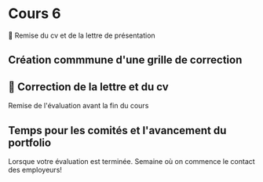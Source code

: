 # Cours 6

</h2> 🚨 Remise du cv et de la lettre de présentation</h2>

<h2>Création commmune d'une grille de correction</h2>

<h2>🚨 Correction de la lettre et du cv</h2>
Remise de l'évaluation avant la fin du cours

  
<h2>Temps pour les comités et l'avancement du portfolio</h2>
Lorsque votre évaluation est terminée.    
Semaine où on commence le contact des employeurs!


